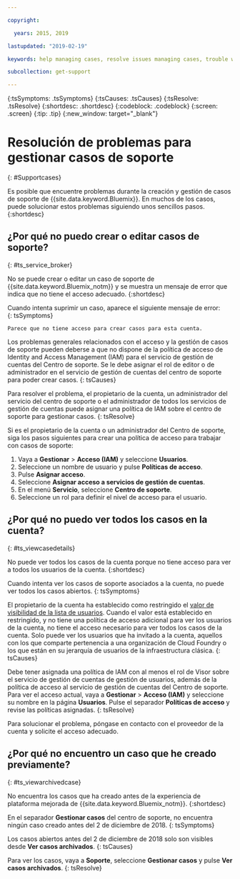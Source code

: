 ```yaml
---

copyright:

  years: 2015, 2019

lastupdated: "2019-02-19"

keywords: help managing cases, resolve issues managing cases, trouble working with cases

subcollection: get-support

---
```



{:tsSymptoms: .tsSymptoms}
{:tsCauses: .tsCauses}
{:tsResolve: .tsResolve}
{:shortdesc: .shortdesc}
{:codeblock: .codeblock}
{:screen: .screen}
{:tip: .tip}
{:new_window: target="_blank"}


# Resolución de problemas para gestionar casos de soporte
{: #Supportcases}

Es posible que encuentre problemas durante la creación y gestión de casos de soporte de {{site.data.keyword.Bluemix}}. En muchos de los casos, puede solucionar estos problemas siguiendo unos sencillos pasos.
{:shortdesc}

## ¿Por qué no puedo crear o editar casos de soporte? 
{: #ts_service_broker}

No se puede crear o editar un caso de soporte de {{site.data.keyword.Bluemix_notm}} y se muestra un mensaje de error que indica que no tiene el acceso adecuado. 
{:shortdesc}

Cuando intenta suprimir un caso, aparece el siguiente mensaje de error:   
{: tsSymptoms}

`Parece que no tiene acceso para crear casos para esta cuenta.`

Los problemas generales relacionados con el acceso y la gestión de casos de soporte pueden deberse a que no dispone de la política de acceso de Identity and Access Management (IAM) para el servicio de gestión de cuentas del Centro de soporte. Se le debe asignar el rol de editor o de administrador en el servicio de gestión de cuentas del centro de soporte para poder crear casos. 
{: tsCauses}

Para resolver el problema, el propietario de la cuenta, un administrador del servicio del centro de soporte o el administrador de todos los servicios de gestión de cuentas puede asignar una política de IAM sobre el centro de soporte para gestionar casos. 
{: tsResolve}

Si es el propietario de la cuenta o un administrador del Centro de soporte, siga los pasos siguientes para crear una política de acceso para trabajar con casos de soporte:

1. Vaya a **Gestionar** &gt; **Acceso (IAM)** y seleccione **Usuarios**.
2. Seleccione un nombre de usuario y pulse **Políticas de acceso**. 
3. Pulse **Asignar acceso**. 
4. Seleccione **Asignar acceso a servicios de gestión de cuentas**. 
5. En el menú **Servicio**, seleccione **Centro de soporte**. 
6. Seleccione un rol para definir el nivel de acceso para el usuario. 


## ¿Por qué no puedo ver todos los casos en la cuenta?
{: #ts_viewcasedetails}

No puede ver todos los casos de la cuenta porque no tiene acceso para ver a todos los usuarios de la cuenta. 
{:shortdesc}

Cuando intenta ver los casos de soporte asociados a la cuenta, no puede ver todos los casos abiertos. 
{: tsSymptoms}

El propietario de la cuenta ha establecido como restringido el [valor de visibilidad de la lista de usuarios](/docs/iam?topic=iam-userlistview#userlistview). Cuando el valor está establecido en restringido, y no tiene una política de acceso adicional para ver los usuarios de la cuenta, no tiene el acceso necesario para ver todos los casos de la cuenta. Solo puede ver los usuarios que ha invitado a la cuenta, aquellos con los que comparte pertenencia a una organización de Cloud Foundry o los que están en su jerarquía de usuarios de la infraestructura clásica. 
{: tsCauses}

Debe tener asignada una política de IAM con al menos el rol de Visor sobre el servicio de gestión de cuentas de gestión de usuarios, además de la política de acceso al servicio de gestión de cuentas del Centro de soporte. Para ver el acceso actual, vaya a **Gestionar** &gt; **Acceso (IAM)** y seleccione su nombre en la página **Usuarios**. Pulse el separador **Políticas de acceso** y revise las políticas asignadas. 
{: tsResolve}

Para solucionar el problema, póngase en contacto con el proveedor de la cuenta y solicite el acceso adecuado. 

## ¿Por qué no encuentro un caso que he creado previamente? 
{: #ts_viewarchivedcase}

No encuentra los casos que ha creado antes de la experiencia de plataforma mejorada de {{site.data.keyword.Bluemix_notm}}. 
{:shortdesc}

En el separador **Gestionar casos** del centro de soporte, no encuentra ningún caso creado antes del 2 de diciembre de 2018. 
{: tsSymptoms}

Los casos abiertos antes del 2 de diciembre de 2018 solo son visibles desde **Ver casos archivados**. 
{: tsCauses}

Para ver los casos, vaya a **Soporte**, seleccione **Gestionar casos** y pulse **Ver casos archivados**.
{: tsResolve} 






